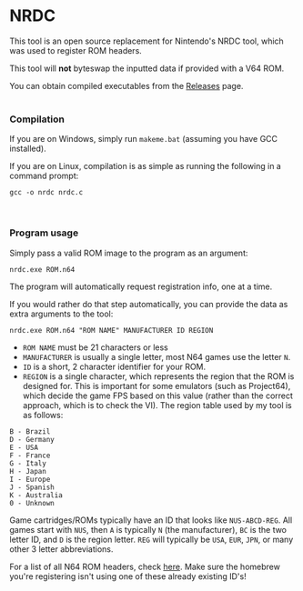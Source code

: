 # NRDC

This tool is an open source replacement for Nintendo's NRDC tool, which was used to register ROM headers.

This tool will **not** byteswap the inputted data if provided with a V64 ROM.

You can obtain compiled executables from the [Releases](releases) page.
</br></br>

### Compilation

If you are on Windows, simply run `makeme.bat` (assuming you have GCC installed).

If you are on Linux, compilation is as simple as running the following in a command prompt:
```
gcc -o nrdc nrdc.c
```
</br>

### Program usage

Simply pass a valid ROM image to the program as an argument:

```
nrdc.exe ROM.n64
```

The program will automatically request registration info, one at a time.

If you would rather do that step automatically, you can provide the data as extra arguments to the tool:

```
nrdc.exe ROM.n64 "ROM NAME" MANUFACTURER ID REGION
```

* `ROM NAME` must be 21 characters or less
* `MANUFACTURER` is usually a single letter, most N64 games use the letter `N`.
* `ID` is a short, 2 character identifier for your ROM. 
* `REGION` is a single character, which represents the region that the ROM is designed for. This is important for some emulators (such as Project64), which decide the game FPS based on this value (rather than the correct approach, which is to check the VI). The region table used by my tool is as follows:
```
B - Brazil
D - Germany
E - USA
F - France
G - Italy
H - Japan
I - Europe
J - Spanish
K - Australia
0 - Unknown
```

Game cartridges/ROMs typically have an ID that looks like `NUS-ABCD-REG`. All games start with `NUS`, then `A` is typically `N` (the manufacturer), `BC` is the two letter ID, and `D` is the region letter. `REG` will typically be `USA`, `EUR`, `JPN`, or many other 3 letter abbreviations. 

For a list of all N64 ROM headers, check [here](https://niwanetwork.org/wiki/List_of_Nintendo_64_games_by_serial_code). Make sure the homebrew you're registering isn't using one of these already existing ID's!